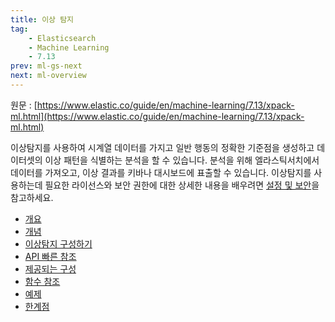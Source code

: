 ```yaml
---
title: 이상 탐지
tag:
    - Elasticsearch
    - Machine Learning
    - 7.13
prev: ml-gs-next
next: ml-overview
---
```


원문 : [https://www.elastic.co/guide/en/machine-learning/7.13/xpack-ml.html](https://www.elastic.co/guide/en/machine-learning/7.13/xpack-ml.html)

이상탐지를 사용하여 시계열 데이터를 가지고 일반 행동의 정확한 기준점을 생성하고 데이터셋의 이상 패턴을 식별하는 분석을 할 수 있습니다.
분석을 위해 엘라스틱서치에서 데이터를 가져오고, 이상 결과를 키바나 대시보드에 표출할 수 있습니다.
이상탐지를 사용하는데 필요한 라이선스와 보안 권한에 대한 상세한 내용을 배우려면 [설정 및 보안](./setup.md)을 참고하세요.

* [개요](./ml-overview.md)
* [개념](./ml-concepts.md)
* [이상탐지 구성하기](./ml-configuration.md)
* [API 빠른 참조](./ml-api-quickref.md)
* [제공되는 구성](./ootb-ml-jobs.md)
* [함수 참조](./ml-functions.md)
* [예제](./anomaly-examples.md)
* [한계점](./ml-limitations.md)